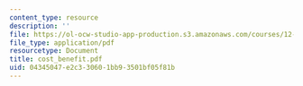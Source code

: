 ```yaml
---
content_type: resource
description: ''
file: https://ol-ocw-studio-app-production.s3.amazonaws.com/courses/12-000-solving-complex-problems-fall-2003/04345047e2c330601bb93501bf05f81b_cost_benefit.pdf
file_type: application/pdf
resourcetype: Document
title: cost_benefit.pdf
uid: 04345047-e2c3-3060-1bb9-3501bf05f81b
---
```

